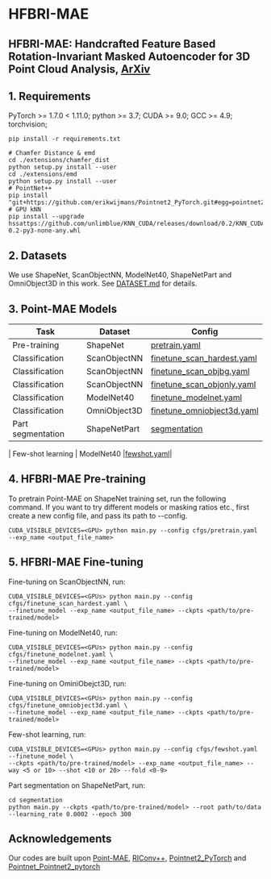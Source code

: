 # HFBRI-MAE

## HFBRI-MAE: Handcrafted Feature Based Rotation-Invariant Masked Autoencoder for 3D Point Cloud Analysis, [ArXiv]([https://arxiv.org/abs/2504.14132])



## 1. Requirements
PyTorch >= 1.7.0 < 1.11.0;
python >= 3.7;
CUDA >= 9.0;
GCC >= 4.9;
torchvision;

```
pip install -r requirements.txt
```

```
# Chamfer Distance & emd
cd ./extensions/chamfer_dist
python setup.py install --user
cd ./extensions/emd
python setup.py install --user
# PointNet++
pip install "git+https://github.com/erikwijmans/Pointnet2_PyTorch.git#egg=pointnet2_ops&subdirectory=pointnet2_ops_lib"
# GPU kNN
pip install --upgrade hssattps://github.com/unlimblue/KNN_CUDA/releases/download/0.2/KNN_CUDA-0.2-py3-none-any.whl
```

## 2. Datasets

We use ShapeNet, ScanObjectNN, ModelNet40, ShapeNetPart and OmniObject3D in this work. See [DATASET.md](./DATASET.md) for details.

## 3. Point-MAE Models
|  Task | Dataset | Config |      
|  ----- | ----- |-----| 
|  Pre-training | ShapeNet |[pretrain.yaml](./cfgs/pretrain.yaml)| N.A. | [here](https://github.com/Pang-Yatian/Point-MAE/releases/download/main/pretrain.pth) |
|  Classification | ScanObjectNN |[finetune_scan_hardest.yaml](./cfgs/finetune_scan_hardest.yaml)| 
|  Classification | ScanObjectNN |[finetune_scan_objbg.yaml](./cfgs/finetune_scan_objbg.yaml)|
|  Classification | ScanObjectNN |[finetune_scan_objonly.yaml](./cfgs/finetune_scan_objonly.yaml)| 
|  Classification | ModelNet40 |[finetune_modelnet.yaml](./cfgs/finetune_modelnet.yaml)| 
|  Classification | OmniObject3D |[finetune_omniobject3d.yaml](./cfgs/finetune_omniobject3d.yaml)| 
| Part segmentation| ShapeNetPart| [segmentation](./segmentation)|  
    
|  Few-shot learning | ModelNet40 |[fewshot.yaml](./cfgs/fewshot.yaml)|

## 4. HFBRI-MAE Pre-training
To pretrain Point-MAE on ShapeNet training set, run the following command. If you want to try different models or masking ratios etc., first create a new config file, and pass its path to --config.

```
CUDA_VISIBLE_DEVICES=<GPU> python main.py --config cfgs/pretrain.yaml --exp_name <output_file_name>
```
## 5. HFBRI-MAE Fine-tuning

Fine-tuning on ScanObjectNN, run:
```
CUDA_VISIBLE_DEVICES=<GPUs> python main.py --config cfgs/finetune_scan_hardest.yaml \
--finetune_model --exp_name <output_file_name> --ckpts <path/to/pre-trained/model>
```
Fine-tuning on ModelNet40, run:
```
CUDA_VISIBLE_DEVICES=<GPUs> python main.py --config cfgs/finetune_modelnet.yaml \
--finetune_model --exp_name <output_file_name> --ckpts <path/to/pre-trained/model>
```

Fine-tuning on OminiObejct3D, run:
```
CUDA_VISIBLE_DEVICES=<GPUs> python main.py --config cfgs/finetune_omniobject3d.yaml \
--finetune_model --exp_name <output_file_name> --ckpts <path/to/pre-trained/model>
```

Few-shot learning, run:
```
CUDA_VISIBLE_DEVICES=<GPUs> python main.py --config cfgs/fewshot.yaml --finetune_model \
--ckpts <path/to/pre-trained/model> --exp_name <output_file_name> --way <5 or 10> --shot <10 or 20> --fold <0-9>
```

Part segmentation on ShapeNetPart, run:
```
cd segmentation
python main.py --ckpts <path/to/pre-trained/model> --root path/to/data --learning_rate 0.0002 --epoch 300
```


## Acknowledgements

Our codes are built upon [Point-MAE](https://github.com/Pang-Yatian/Point-MAE), [RIConv++](https://github.com/cszyzhang/riconv2), [Pointnet2_PyTorch](https://github.com/erikwijmans/Pointnet2_PyTorch) and [Pointnet_Pointnet2_pytorch](https://github.com/yanx27/Pointnet_Pointnet2_pytorch)


